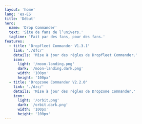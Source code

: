 ```yaml
---
layout: 'home'
lang: 'es-ES'
title: 'Début'
hero:
  name: 'Drop Commander'
  text: 'Site de fans de l’univers.'
  tagline: 'Fait par des fans, pour des fans.'
features:
  - title: 'Dropfleet Commander V1.3.1'
    link: './dfc/'
    details: 'Mise à jour des règles de Dropfleet Commander.'
    icon:
      light: '/moon-landing.png'
      dark: '/moon-landing.dark.png'
      width: '100px'
      height: '100px'
  - title: 'Dropzone Commander V2.2.0'
    link: './dzc/'
    details: 'Mise à jour des règles de Dropzone Commander.'
    icon:
      light: '/orbit.png'
      dark: '/orbit.dark.png'
      width: '100px'
      height: '100px'
---
```

<script lang="ts" setup>
import { onMounted } from 'vue'
import { useData } from 'vitepress'
const { frontmatter } = useData()

onMounted(() => {
  let expires = new Date()
  expires.setFullYear(expires.getFullYear()+1)
  document.cookie = `nf_lang=${frontmatter.value.lang}; expires=${expires.toUTCString()}; path=/`
})
</script>
